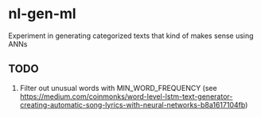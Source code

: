 # nl-gen-ml

Experiment in generating categorized texts that kind of makes sense using ANNs

## TODO

1. Filter out unusual words with MIN_WORD_FREQUENCY (see https://medium.com/coinmonks/word-level-lstm-text-generator-creating-automatic-song-lyrics-with-neural-networks-b8a1617104fb)
